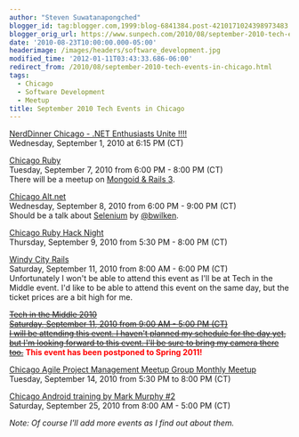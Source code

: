 ```yaml
---
author: "Steven Suwatanapongched"
blogger_id: tag:blogger.com,1999:blog-6841384.post-4210171024398973483
blogger_orig_url: https://www.sunpech.com/2010/08/september-2010-tech-events-in-chicago.html
date: '2010-08-23T10:00:00.000-05:00'
headerimage: /images/headers/software_development.jpg
modified_time: '2012-01-11T03:43:33.686-06:00'
redirect_from: /2010/08/september-2010-tech-events-in-chicago.html
tags:
  - Chicago
  - Software Development
  - Meetup
title: September 2010 Tech Events in Chicago
---
```



<a href="https://www.nerddinner.com/2850">NerdDinner Chicago - .NET Enthusiasts Unite !!!!</a><br />
Wednesday, September 1, 2010 at 6:15 PM (CT)

<a href="https://chicagoruby.org/">Chicago Ruby</a><br />
Tuesday, September 7, 2010 from 6:00 PM - 8:00 PM (CT)<br />
There will be a meetup on <a href="https://www.meetup.com/ChicagoRuby/calendar/13617875/">Mongoid &amp; Rails 3</a>.

<a href="https://chicagoalt.net/Home">Chicago Alt.net</a><br />
Wednesday, September 8, 2010 from 6:00 PM - 9:00 PM (CT)<br />
Should be a talk about <a href="https://seleniumhq.org/">Selenium</a> by <a href="https://twitter.com/bwilken">@bwilken</a>.

<a href="https://www.meetup.com/ChicagoRuby/calendar/13432737/">Chicago Ruby Hack Night</a><br />
Thursday, September 9, 2010 from 5:30 PM - 8:00 PM (CT)

<a href="https://windycityrails.org/">Windy City Rails</a><br />
Saturday, September 11, 2010 from 8:00 AM - 6:00 PM (CT)<br />
Unfortunately I won't be able to attend this event as I'll be at Tech in the Middle event.  I'd like to be able to attend this event on the same day, but the ticket prices are a bit high for me.

<a href="https://techinthemiddle.com/"><s>Tech in the Middle 2010</s></a><br />
<u><s>Saturday, September 11, 2010 from 9:00 AM - 5:00 PM (CT)</s></u><br />
<u><s>I will be attending this event.  I haven't planned my schedule for the day yet, but I'm looking forward to this event.  I'll be sure to bring my camera there too.</s></u>
<span style="color: red;"><b>This event has been postponed to Spring 2011!</b></span>

<a href="https://www.meetup.com/Chicago-APM/calendar/13164567/">Chicago Agile Project Management Meetup Group Monthly Meetup</a><br />
Tuesday, September 14, 2010 from 5:30 PM to 8:00 PM (CT)

<a href="https://chicagoandroid20100925.eventbrite.com/">Chicago Android training by Mark Murphy #2</a><br />
Saturday, September 25, 2010 from 8:00 AM - 5:00 PM (CT)

<i>Note: Of course I'll add more events as I find out about them.</i>